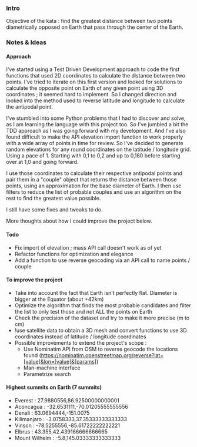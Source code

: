 ### Intro

Objective of the kata : find the greatest distance between two points diametrically opposed on Earth that pass through
the center of the Earth.

### Notes & Ideas

#### Approach

I've started using a Test Driven Development approach to code the first functions that used 2D coordinates to 
calculate the distance between two points. I've tried to iterate on this first version and looked for solutions to 
calculate the opposite point on Earth of any given point using 3D coordinates ; it seemed hard to implement. So I 
changed direction and looked into the method used to reverse latitude and longitude to calculate the antipodal point.

I've stumbled into some Python problems that I had to discover and solve, as I am learning the language with this 
project too. So I've jumbled a bit the TDD approach as I was going forward with my development. And I've also found 
difficult to make the API elevation import function to work properly with a wide array of points in time for review. 
So I've decided to generate random elevations for any round coordinates on the latitude / longitude grid. Using a 
pace of 1. Starting with 0,1 to 0,2 and up to 0,180 before starting over at 1,0 and going forward. 

I use those coordinates to calculate their respective antipodal points and pair them in a "couple" object that 
returns the distance between those points, using an approximation for the base diameter of Earth. I then use filters 
to reduce the list of probable couples and use an algorithm on the rest to find the greatest value possible.

I still have some fixes and tweaks to do. 

More thoughts about how I could improve the project below. 

#### Todo

- Fix import of elevation ; mass API call doesn't work as of yet
- Refactor functions for optimization and elegance
- Add a function to use reverse geocoding via an API call to name points / couple

#### To improve the project

- Take into account the fact that Earth isn't perfectly flat. Diameter is bigger at the Equator (about +42km)
- Optimize the algorithm that finds the most probable candidates and filter the list to only test those and not ALL
  the points on Earth
- Check the precision of the dataset and try to make it more precise (m to cm)
- !use satellite data to obtain a 3D mesh and convert functions to use 3D coordinates instead of latitude / longitude
  coordinates
- Possible improvements to extend the project's scope :
    - Use Nominatim API from OSM to reverse geocode the locations
      found (https://nominatim.openstreetmap.org/reverse?lat=[value]&lon=[value]&[params])
    - Man-machine interface
    - Parametrize search

#### Highest summits on Earth (7 summits)

* Everest : 27.9880556,86.92500000000001
* Aconcagua : -32.6531111,-70.01205555555556
* Denali : 63.0694444,-151.0075
* Kilimanjaro : -3.0758333,37.35333333333333
* Vinson : -78.5255556,-85.61722222222221
* Elbrus : 43.355,42.439166666666665
* Mount Wilhelm : -5.8,145.03333333333333